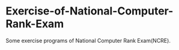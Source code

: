 # Exercise-of-National-Computer-Rank-Exam
Some exercise programs of National Computer Rank Exam(NCRE).
